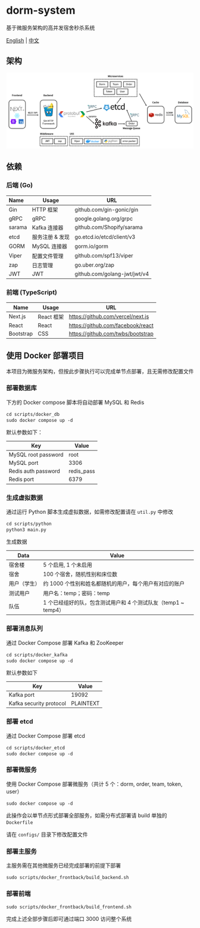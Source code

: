 # dorm-system

基于微服务架构的高并发宿舍秒杀系统

[English](./README.md) | [中文](./README-cn.md)

## 架构

![architecture](./assets/img/architecture.png)

## 依赖

### 后端 (Go)

| Name   | Usage           | URL                          |
| :----- | --------------- | ---------------------------- |
| Gin    | HTTP 框架       | github.com/gin-gonic/gin     |
| gRPC   | gRPC            | google.golang.org/grpc       |
| sarama | Kafka 连接器    | github.com/Shopify/sarama    |
| etcd   | 服务注册 & 发现 | go.etcd.io/etcd/client/v3    |
| GORM   | MySQL 连接器    | gorm.io/gorm                 |
| Viper  | 配置文件管理    | github.com/spf13/viper       |
| zap    | 日志管理        | go.uber.org/zap              |
| JWT    | JWT             | github.com/golang-jwt/jwt/v4 |

### 前端 (TypeScript)

| Name      | Usage      | URL                                 |
| --------- | ---------- | ----------------------------------- |
| Next.js   | React 框架 | <https://github.com/vercel/next.js> |
| React     | React      | <https://github.com/facebook/react> |
| Bootstrap | CSS        | <https://github.com/twbs/bootstrap> |

## 使用 Docker 部署项目

本项目为微服务架构，但按此步骤执行可以完成单节点部署，且无需修改配置文件

### 部署数据库

下方的 Docker compose 脚本将自动部署 MySQL 和 Redis

```shell
cd scripts/docker_db
sudo docker compose up -d
```

默认参数如下：

| Key                 | Value      |
| ------------------- | ---------- |
| MySQL root password | root       |
| MySQL port          | 3306       |
| Redis auth password | redis_pass |
| Redis port          | 6379       |

### 生成虚拟数据

通过运行 Python 脚本生成虚拟数据，如需修改配置请在 `util.py` 中修改

```shell
cd scripts/python
python3 main.py
```

生成数据

| Data         | Value                                                        |
| ------------ | ------------------------------------------------------------ |
| 宿舍楼       | 5 个启用, 1 个未启用                                         |
| 宿舍         | 100 个宿舍，随机性别和床位数                                 |
| 用户（学生） | 约 1000 个性别和姓名都随机的用户，每个用户有对应的账户       |
| 测试用户     | 用户名：temp；密码：temp                                     |
| 队伍         | 1 个已经组好的队，包含测试用户和 4 个测试队友（temp1 ~ temp4） |

### 部署消息队列

通过 Docker Compose 部署 Kafka 和 ZooKeeper

```shell
cd scripts/docker_kafka
sudo docker compose up -d
```

默认参数如下

| Key                     | Value     |
| ----------------------- | --------- |
| Kafka port              | 19092     |
| Kafka security protocol | PLAINTEXT |

### 部署 etcd

通过 Docker Compose 部署 etcd

```shell
cd scripts/docker_etcd
sudo docker compose up -d
```

### 部署微服务

使用 Docker Compose 部署微服务（共计 5 个：dorm, order, team, token, user）

```shell
sudo docker compose up -d
```

此操作会以单节点形式部署全部服务，如需分布式部署请 build 单独的 `Dockerfile`

请在 `configs/` 目录下修改配置文件

### 部署主服务

主服务需在其他微服务已经完成部署的前提下部署

```shell
sudo scripts/docker_frontback/build_backend.sh
```

### 部署前端

```shell
sudo scripts/docker_frontback/build_frontend.sh
```

完成上述全部步骤后即可通过端口 3000 访问整个系统
